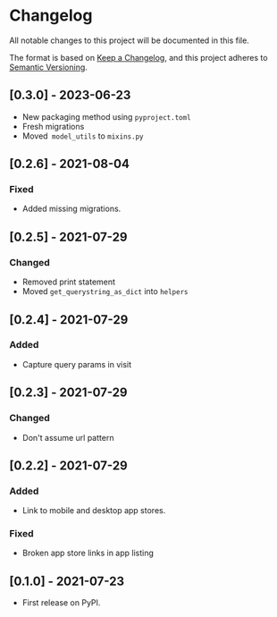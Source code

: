 # Changelog

All notable changes to this project will be documented in this file.

The format is based on [Keep a Changelog](https://keepachangelog.com/en/1.0.0/),
and this project adheres to [Semantic Versioning](https://semver.org/spec/v2.0.0.html).

## [0.3.0] - 2023-06-23

- New packaging method using `pyproject.toml`
- Fresh migrations
- Moved` model_utils` to `mixins.py`

## [0.2.6] - 2021-08-04

### Fixed

- Added missing migrations.

## [0.2.5] - 2021-07-29

### Changed

- Removed print statement
- Moved `get_querystring_as_dict` into `helpers`

## [0.2.4] - 2021-07-29

### Added

- Capture query params in visit

## [0.2.3] - 2021-07-29

### Changed

- Don't assume url pattern

## [0.2.2] - 2021-07-29

### Added

- Link to mobile and desktop app stores.

### Fixed

- Broken app store links in app listing

## [0.1.0] - 2021-07-23

- First release on PyPI.
